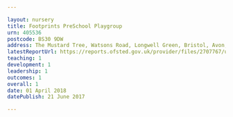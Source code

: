 ```yaml
---

layout: nursery
title: Footprints PreSchool Playgroup
urn: 405536
postcode: BS30 9DW
address: The Mustard Tree, Watsons Road, Longwell Green, Bristol, Avon, BS30 9DW
latestReportUrl: https://reports.ofsted.gov.uk/provider/files/2707767/urn/405536.pdf
teaching: 1
development: 1
leadership: 1
outcomes: 1
overall: 1
date: 01 April 2018 
datePublish: 21 June 2017

---
```

